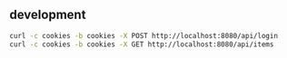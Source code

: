 ## development

```bash
curl -c cookies -b cookies -X POST http://localhost:8080/api/login
curl -c cookies -b cookies -X GET http://localhost:8080/api/items
```